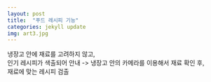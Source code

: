```yaml
---
layout: post
title:  "푸드 레시피 기능"
categories: jekyll update
img: art3.jpg
---
```

 

냉장고 안에 재료를 고려하지 않고,     
인기 레시피가 색출되어 안내 -> 냉장고 안의 카메라를 이용해서 재료 확인 후,    
재료에 맞는 레시피 검출
